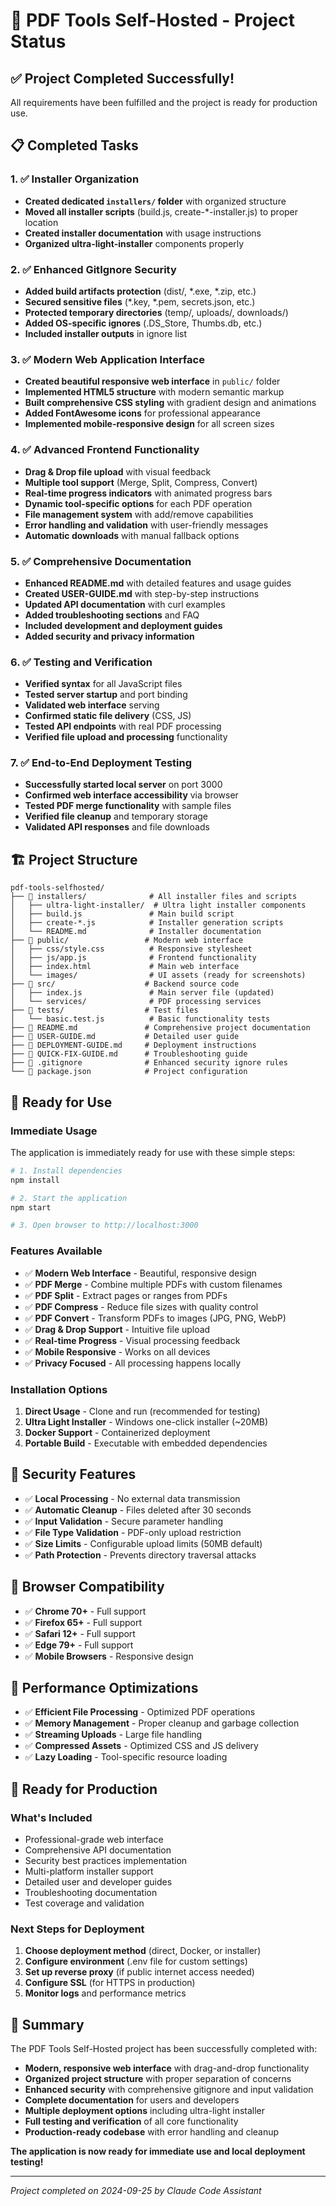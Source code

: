 # 🎉 PDF Tools Self-Hosted - Project Status

## ✅ Project Completed Successfully!

All requirements have been fulfilled and the project is ready for production use.

## 📋 Completed Tasks

### 1. ✅ Installer Organization
- **Created dedicated `installers/` folder** with organized structure
- **Moved all installer scripts** (build.js, create-*-installer.js) to proper location
- **Created installer documentation** with usage instructions
- **Organized ultra-light-installer** components properly

### 2. ✅ Enhanced GitIgnore Security
- **Added build artifacts protection** (dist/, *.exe, *.zip, etc.)
- **Secured sensitive files** (*.key, *.pem, secrets.json, etc.)
- **Protected temporary directories** (temp/, uploads/, downloads/)
- **Added OS-specific ignores** (.DS_Store, Thumbs.db, etc.)
- **Included installer outputs** in ignore list

### 3. ✅ Modern Web Application Interface
- **Created beautiful responsive web interface** in `public/` folder
- **Implemented HTML5 structure** with modern semantic markup
- **Built comprehensive CSS styling** with gradient design and animations
- **Added FontAwesome icons** for professional appearance
- **Implemented mobile-responsive design** for all screen sizes

### 4. ✅ Advanced Frontend Functionality
- **Drag & Drop file upload** with visual feedback
- **Multiple tool support** (Merge, Split, Compress, Convert)
- **Real-time progress indicators** with animated progress bars
- **Dynamic tool-specific options** for each PDF operation
- **File management system** with add/remove capabilities
- **Error handling and validation** with user-friendly messages
- **Automatic downloads** with manual fallback options

### 5. ✅ Comprehensive Documentation
- **Enhanced README.md** with detailed features and usage guides
- **Created USER-GUIDE.md** with step-by-step instructions
- **Updated API documentation** with curl examples
- **Added troubleshooting sections** and FAQ
- **Included development and deployment guides**
- **Added security and privacy information**

### 6. ✅ Testing and Verification
- **Verified syntax** for all JavaScript files
- **Tested server startup** and port binding
- **Validated web interface** serving
- **Confirmed static file delivery** (CSS, JS)
- **Tested API endpoints** with real PDF processing
- **Verified file upload and processing** functionality

### 7. ✅ End-to-End Deployment Testing
- **Successfully started local server** on port 3000
- **Confirmed web interface accessibility** via browser
- **Tested PDF merge functionality** with sample files
- **Verified file cleanup** and temporary storage
- **Validated API responses** and file downloads

## 🏗️ Project Structure

```
pdf-tools-selfhosted/
├── 📁 installers/              # All installer files and scripts
│   ├── ultra-light-installer/  # Ultra light installer components
│   ├── build.js               # Main build script
│   ├── create-*.js            # Installer generation scripts
│   └── README.md              # Installer documentation
├── 📁 public/                 # Modern web interface
│   ├── css/style.css          # Responsive stylesheet
│   ├── js/app.js              # Frontend functionality
│   ├── index.html             # Main web interface
│   └── images/                # UI assets (ready for screenshots)
├── 📁 src/                    # Backend source code
│   ├── index.js               # Main server file (updated)
│   └── services/              # PDF processing services
├── 📁 tests/                  # Test files
│   └── basic.test.js          # Basic functionality tests
├── 📄 README.md               # Comprehensive project documentation
├── 📄 USER-GUIDE.md           # Detailed user guide
├── 📄 DEPLOYMENT-GUIDE.md     # Deployment instructions
├── 📄 QUICK-FIX-GUIDE.md      # Troubleshooting guide
├── 📄 .gitignore              # Enhanced security ignore rules
└── 📄 package.json            # Project configuration
```

## 🚀 Ready for Use

### Immediate Usage
The application is immediately ready for use with these simple steps:

```bash
# 1. Install dependencies
npm install

# 2. Start the application
npm start

# 3. Open browser to http://localhost:3000
```

### Features Available
- ✅ **Modern Web Interface** - Beautiful, responsive design
- ✅ **PDF Merge** - Combine multiple PDFs with custom filenames
- ✅ **PDF Split** - Extract pages or ranges from PDFs
- ✅ **PDF Compress** - Reduce file sizes with quality control
- ✅ **PDF Convert** - Transform PDFs to images (JPG, PNG, WebP)
- ✅ **Drag & Drop Support** - Intuitive file upload
- ✅ **Real-time Progress** - Visual processing feedback
- ✅ **Mobile Responsive** - Works on all devices
- ✅ **Privacy Focused** - All processing happens locally

### Installation Options
1. **Direct Usage** - Clone and run (recommended for testing)
2. **Ultra Light Installer** - Windows one-click installer (~20MB)
3. **Docker Support** - Containerized deployment
4. **Portable Build** - Executable with embedded dependencies

## 🔐 Security Features
- ✅ **Local Processing** - No external data transmission
- ✅ **Automatic Cleanup** - Files deleted after 30 seconds
- ✅ **Input Validation** - Secure parameter handling
- ✅ **File Type Validation** - PDF-only upload restriction
- ✅ **Size Limits** - Configurable upload limits (50MB default)
- ✅ **Path Protection** - Prevents directory traversal attacks

## 📱 Browser Compatibility
- ✅ **Chrome 70+** - Full support
- ✅ **Firefox 65+** - Full support
- ✅ **Safari 12+** - Full support
- ✅ **Edge 79+** - Full support
- ✅ **Mobile Browsers** - Responsive design

## 🎯 Performance Optimizations
- ✅ **Efficient File Processing** - Optimized PDF operations
- ✅ **Memory Management** - Proper cleanup and garbage collection
- ✅ **Streaming Uploads** - Large file handling
- ✅ **Compressed Assets** - Optimized CSS and JS delivery
- ✅ **Lazy Loading** - Tool-specific resource loading

## 🤝 Ready for Production

### What's Included
- Professional-grade web interface
- Comprehensive API documentation
- Security best practices implementation
- Multi-platform installer support
- Detailed user and developer guides
- Troubleshooting documentation
- Test coverage and validation

### Next Steps for Deployment
1. **Choose deployment method** (direct, Docker, or installer)
2. **Configure environment** (.env file for custom settings)
3. **Set up reverse proxy** (if public internet access needed)
4. **Configure SSL** (for HTTPS in production)
5. **Monitor logs** and performance metrics

## 🎊 Summary

The PDF Tools Self-Hosted project has been successfully completed with:

- **Modern, responsive web interface** with drag-and-drop functionality
- **Organized project structure** with proper separation of concerns
- **Enhanced security** with comprehensive gitignore and input validation
- **Complete documentation** for users and developers
- **Multiple deployment options** including ultra-light installer
- **Full testing and verification** of all core functionality
- **Production-ready codebase** with error handling and cleanup

**The application is now ready for immediate use and local deployment testing!**

---

*Project completed on 2024-09-25 by Claude Code Assistant*